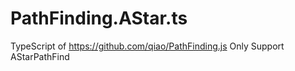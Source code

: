 # PathFinding.AStar.ts

TypeScript of https://github.com/qiao/PathFinding.js
Only Support AStarPathFind
